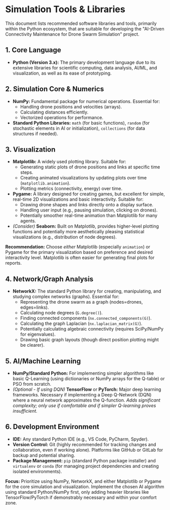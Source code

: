 # Simulation Tools & Libraries

This document lists recommended software libraries and tools, primarily within the Python ecosystem, that are suitable for developing the "AI-Driven Connectivity Maintenance for Drone Swarm Simulation" project.

## 1. Core Language

*   **Python (Version 3.x):** The primary development language due to its extensive libraries for scientific computing, data analysis, AI/ML, and visualization, as well as its ease of prototyping.

## 2. Simulation Core & Numerics

*   **NumPy:** Fundamental package for numerical operations. Essential for:
    *   Handling drone positions and velocities (arrays).
    *   Calculating distances efficiently.
    *   Vectorized operations for performance.
*   **Standard Python Libraries:** `math` (for basic functions), `random` (for stochastic elements in AI or initialization), `collections` (for data structures if needed).

## 3. Visualization

*   **Matplotlib:** A widely used plotting library. Suitable for:
    *   Generating static plots of drone positions and links at specific time steps.
    *   Creating animated visualizations by updating plots over time (`matplotlib.animation`).
    *   Plotting metrics (connectivity, energy) over time.
*   **Pygame:** A library designed for creating games, but excellent for simple, real-time 2D visualizations and basic interactivity. Suitable for:
    *   Drawing drone shapes and links directly onto a display surface.
    *   Handling user input (e.g., pausing simulation, clicking on drones).
    *   Potentially smoother real-time animation than Matplotlib for many agents.
*   *(Consider)* **Seaborn:** Built on Matplotlib, provides higher-level plotting functions and potentially more aesthetically pleasing statistical visualizations (e.g., distribution of node degrees).

**Recommendation:** Choose *either* Matplotlib (especially `animation`) or Pygame for the primary visualization based on preference and desired interactivity level. Matplotlib is often easier for generating final plots for reports.

## 4. Network/Graph Analysis

*   **NetworkX:** The standard Python library for creating, manipulating, and studying complex networks (graphs). Essential for:
    *   Representing the drone swarm as a graph (nodes=drones, edges=links).
    *   Calculating node degrees (`G.degree()`).
    *   Finding connected components (`nx.connected_components(G)`).
    *   Calculating the graph Laplacian (`nx.laplacian_matrix(G)`).
    *   Potentially calculating algebraic connectivity (requires SciPy/NumPy for eigenvalues).
    *   Drawing basic graph layouts (though direct position plotting might be clearer).

## 5. AI/Machine Learning

*   **NumPy/Standard Python:** For implementing simpler algorithms like basic Q-Learning (using dictionaries or NumPy arrays for the Q-table) or PSO from scratch.
*   *(Optional - If using DQN)* **TensorFlow** or **PyTorch:** Major deep learning frameworks. Necessary if implementing a Deep Q-Network (DQN) where a neural network approximates the Q-function. *Adds significant complexity; only use if comfortable and if simpler Q-learning proves insufficient.*

## 6. Development Environment

*   **IDE:** Any standard Python IDE (e.g., VS Code, PyCharm, Spyder).
*   **Version Control:** Git (highly recommended for tracking changes and collaboration, even if working alone). Platforms like GitHub or GitLab for backup and potential sharing.
*   **Package Management:** `pip` (standard Python package installer) and `virtualenv` or `conda` (for managing project dependencies and creating isolated environments).

**Focus:** Prioritize using NumPy, NetworkX, and either Matplotlib or Pygame for the core simulation and visualization. Implement the chosen AI algorithm using standard Python/NumPy first, only adding heavier libraries like TensorFlow/PyTorch if demonstrably necessary and within your comfort zone.
